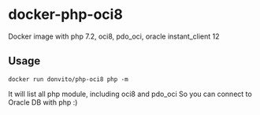 # docker-php-oci8

Docker image with php 7.2, oci8, pdo_oci, oracle instant_client 12


## Usage

```docker run donvito/php-oci8 php -m```

It will list all php module, including oci8 and pdo_oci
So you can connect to Oracle DB with php :)

